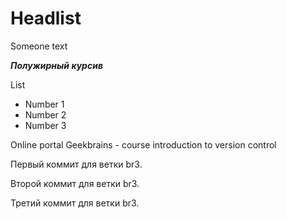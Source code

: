# Headlist

Someone text

***Полужирный курсив***

List

* Number 1
* Number 2
* Number 3

Online portal Geekbrains - course introduction to version control

Первый коммит для ветки br3.

Второй коммит для ветки br3.

Третий коммит для ветки br3.